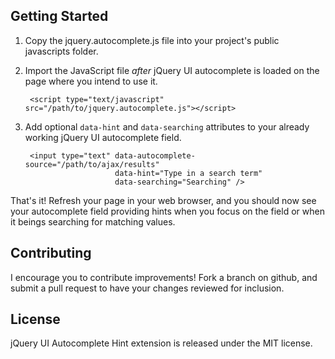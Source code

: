 ## Getting Started

1. Copy the jquery.autocomplete.js file into your project's public
   javascripts folder.

2. Import the JavaScript file *after* jQuery UI autocomplete is loaded on the
   page where you intend to use it.

        <script type="text/javascript" src="/path/to/jquery.autocomplete.js"></script>

3. Add optional `data-hint` and `data-searching` attributes to your already
   working jQuery UI autocomplete field.

        <input type="text" data-autocomplete-source="/path/to/ajax/results"
                           data-hint="Type in a search term"
                           data-searching="Searching" />

That's it! Refresh your page in your web browser, and you should now see your
autocomplete field providing hints when you focus on the field or when it
beings searching for matching values.

## Contributing

I encourage you to contribute improvements! Fork a branch on github, and submit
a pull request to have your changes reviewed for inclusion.

## License

jQuery UI Autocomplete Hint extension is released under the MIT license.